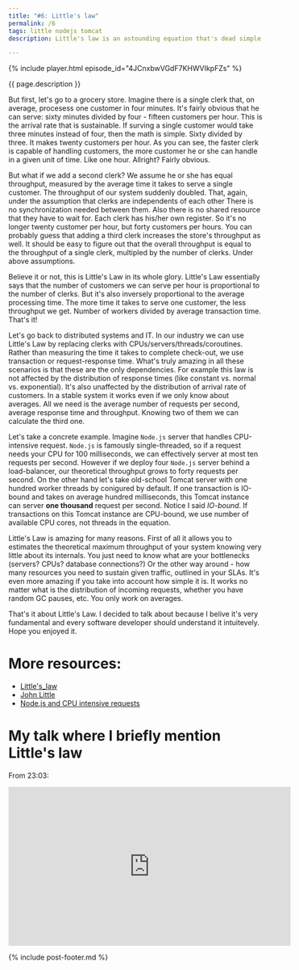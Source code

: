 ```yaml
---
title: "#6: Little's law"
permalink: /6
tags: little nodejs tomcat
description: Little's law is an astounding equation that's dead simple, yet it can bring an amazing insight into what your distributed system is capable of.

---
```


{% include player.html episode_id="4JCnxbwVGdF7KHWVIkpFZs" %}

{{ page.description }}

But first, let's go to a grocery store.
Imagine there is a single clerk that, on average, procesess one customer in four minutes.
It's fairly obvious that he can serve: sixty minutes divided by four - fifteen customers per hour.
This is the arrival rate that is sustainable.
If surving a single customer would take three minutes instead of four, then the math is simple.
Sixty divided by three.
It makes twenty customers per hour.
As you can see, the faster clerk is capable of handling customers, the more customer he or she can handle in a given unit of time.
Like one hour.
Allright?
Fairly obvious.

But what if we add a second clerk?
We assume he or she has equal throughput, measured by the average time it takes to serve a single customer.
The throughput of our system suddenly doubled.
That, again, under the assumption that clerks are independents of each other
There is no synchronization needed between them.
Also there is no shared resource that they have to wait for.
Each clerk has his/her own register.
So it's no longer twenty customer per hour, but forty customers per hours.
You can probably guess that adding a third clerk increases the store's throughput as well.
It should be easy to figure out that the overall throughput is equal to the throughput of a single clerk, multipled by the number of clerks.
Under above assumptions.

Believe it or not, this is Little's Law in its whole glory.
Little's Law essentially says that the number of customers we can serve per hour is proportional to the number of clerks.
But it's also inversely proportional to the average processing time.
The more time it takes to serve one customer, the less throughput we get.
Number of workers divided by average transaction time.
That's it!

Let's go back to distributed systems and IT.
In our industry we can use Little's Law by replacing clerks with CPUs/servers/threads/coroutines.
Rather than measuring the time it takes to complete check-out, we use transaction or request-response time.
What's truly amazing in all these scenarios is that these are the only dependencies.
For example this law is not affected by the distribution of response times (like constant vs. normal vs. exponential).
It's also unaffected by the distribution of arrival rate of customers.
In a stable system it works even if we only know about averages.
All we need is the average number of requests per second, average response time and throughput.
Knowing two of them we can calculate the third one.

Let's take a concrete example.
Imagine `Node.js` server that handles CPU-intensive request.
`Node.js` is famously single-threaded, so if a request needs your CPU for 100 milliseconds, we can effectively server at most ten requests per second.
However if we deploy four `Node.js` server behind a load-balancer, our theoretical throughput grows to forty requests per second.
On the other hand let's take old-school Tomcat server with one hundred worker threads by conigured by default.
If one transaction is IO-bound and takes on average hundred milliseconds, this Tomcat instance can server **one thousand** request per second.
Notice I said _IO-bound_.
If transactions on this Tomcat instance are CPU-bound, we use number of available CPU cores, not threads in the equation.

Little's Law is amazing for many reasons.
First of all it allows you to estimates the theoretical maximum throughput of your system knowing very little about its internals.
You just need to know what are your bottlenecks (servers? CPUs? database connections?)
Or the other way around - how many resources you need to sustain given traffic, outlined in your SLAs.
It's even more amazing if you take into account how simple it is.
It works no matter what is the distribution of incoming requests, whether you have random GC pauses, etc.
You only work on averages.

That's it about Little's Law.
I decided to talk about because I belive it's very fundamental and every software developer should understand it intuitevely.
Hope you enjoyed it.

# More resources:

* [Little's_law](https://en.wikipedia.org/wiki/Little%27s_law)
* [John Little](https://en.wikipedia.org/wiki/John_Little_(academic))
* [Node.js and CPU intensive requests](https://stackoverflow.com/questions/3491811/node-js-and-cpu-intensive-requests)

# My talk where I briefly mention Little's law

From 23:03:

<iframe width="560" height="315" src="https://www.youtube.com/embed/5TJiTSWktLU?start=1383" frameborder="0" allow="accelerometer; autoplay; encrypted-media; gyroscope; picture-in-picture" allowfullscreen></iframe>

{% include post-footer.md %}

